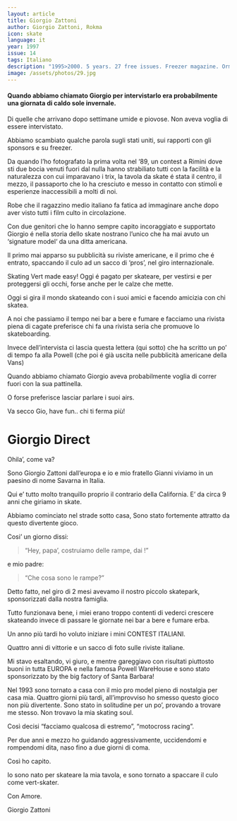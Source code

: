 ```yaml
---
layout: article
title: Giorgio Zattoni
author: Giorgio Zattoni, Rokma
icon: skate
language: it
year: 1997
issue: 14
tags: Italiano
description: "1995>2000. 5 years. 27 free issues. Freezer magazine. Ormai non c'è più dubbio. la World Gay Pride si è tenuta a Roma dal 1 al l 9 luglio. Ne dispiaccia al Vaticano, che da mesi, lottava per opporsi in pieno Giubileo. Battaglia lontana del esser finita. Dopo l'ostilità della Santa Sede... "
image: /assets/photos/29.jpg
---
```


#### Quando abbiamo chiamato Giorgio per intervistarlo era probabilmente una giornata di caldo sole invernale.

Di quelle che arrivano dopo settimane umide e piovose. Non aveva voglia di essere intervistato.

Abbiamo scambiato qualche parola sugli stati uniti, sui rapporti con gli sponsors e su freezer.

Da quando l’ho fotografato la prima volta nel ‘89, un contest a Rimini dove sti due bocia venuti fuori dal nulla hanno strabiliato tutti con la facilità e la naturalezza con cui imparavano i trix, la tavola da skate é stata il centro, il mezzo, il passaporto che lo ha cresciuto e messo in contatto con stimoli e esperienze inaccessibili a molti di noi.

Robe che il ragazzino medio italiano fa fatica ad immaginare anche dopo aver visto tutti i film culto in circolazione.

Con due genitori che lo hanno sempre capito incoraggiato e supportato Giorgio é nella storia dello skate nostrano l’unico che ha mai avuto un ‘signature model‘ da una ditta americana.

Il primo mai apparso su pubblicità su riviste americane, e il primo che é entrato, spaccando il culo ad un sacco di ‘pros’, nel giro internazionale.

Skating Vert made easy! Oggi é pagato per skateare, per vestirsi e per proteggersi gli occhi, forse anche per le calze che mette.

Oggi si gira il mondo skateando con i suoi amici e facendo amicizia con chi skatea.

A noi che passiamo il tempo nei bar a bere e fumare e facciamo una rivista piena di cagate preferisce chi fa una rivista seria che promuove lo skateboarding.

Invece dell’intervista ci lascia questa lettera (qui sotto) che ha scritto un po’ di tempo fa alla Powell (che poi é già uscita nelle pubblicità americane della Vans)

Quando abbiamo chiamato Giorgio aveva probabilmente voglia di correr fuori con la sua pattinella.

O forse preferisce lasciar parlare i suoi airs.

Va secco Gio, have fun.. chi ti ferma più!

# Giorgio Direct

Ohila’, come va?

Sono Giorgio Zattoni dall’europa e io e mio fratello Gianni viviamo in un paesino di nome Savarna in Italia.

Qui e’ tutto molto tranquillo proprio il contrario della California. E’ da circa 9 anni che giriamo in skate.

Abbiamo cominciato nel strade sotto casa, Sono stato fortemente attratto da questo divertente gioco.

Cosi’ un giorno dissi:

>“Hey, papa’, costruiamo delle rampe, dai !”

e mio padre:

>“Che cosa sono le rampe?”

Detto fatto, nel giro di 2 mesi avevamo il nostro piccolo skatepark, sponsorizzati dalla nostra famiglia.

Tutto funzionava bene, i miei erano troppo contenti di vederci crescere skateando invece di passare le giornate nei bar a bere e fumare erba.

Un anno più tardi ho voluto iniziare i mini CONTEST ITALIANI.

Quattro anni di vittorie e un sacco di foto sulle riviste italiane.

Mi stavo esaltando, vi giuro, e mentre gareggiavo con risultati piuttosto buoni in tutta EUROPA e nella famosa Powell WareHouse e sono stato sponsorizzato by the big factory of Santa Barbara!

Nel 1993 sono tornato a casa con il mio pro model pieno di nostalgia per casa mia. Quattro giorni più tardi, all’improvviso ho smesso questo gioco non più divertente. Sono stato in solitudine per un po’, provando a trovare me stesso. Non trovavo la mia skating soul.

Così decisi “facciamo qualcosa di estremo”, “motocross racing”.

Per due anni e mezzo ho guidando aggressivamente, uccidendomi e rompendomi dita, naso fino a due giorni di coma.

Così ho capito.

Io sono nato per skateare la mia tavola, e sono tornato a spaccare il culo come vert-skater.

Con Amore.

Giorgio Zattoni
